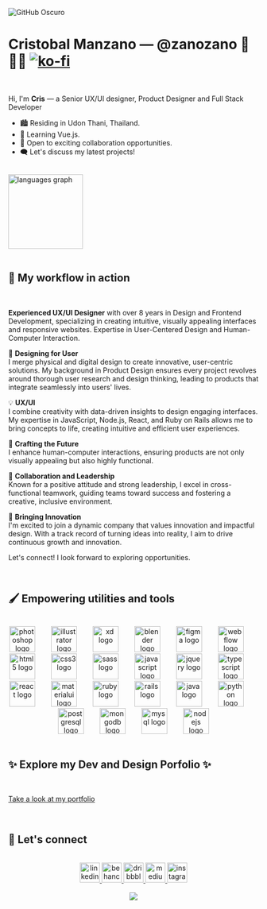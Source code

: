 

![GitHub Oscuro](https://github.com/github-dark.png#gh-light-mode-only)


# Cristobal Manzano ― @zanozano 👋 👨‍💻 [![ko-fi](https://ko-fi.com/img/githubbutton_sm.svg)](https://ko-fi.com/J3J1M11TD)

<br clear="both">

Hi, I'm **Cris** ― a Senior UX/UI designer, Product Designer and Full Stack Developer

- 🏙️ Residing in Udon Thani, Thailand.
- 🐍 Learning Vue.js.
- 🤝 Open to exciting collaboration opportunities.
- 🗨️ Let's discuss my latest projects!


<br clear="both">

<div align="left">
  <img src="https://github-readme-stats.vercel.app/api/top-langs?username=zanozano&locale=en&hide_title=false&layout=compact&card_width=320&langs_count=5&theme=dracula&hide_border=false&order=2" height="150" alt="languages graph"  />
</div>

<br clear="both">

## 📖 My workflow in action

<br clear="both">

**Experienced UX/UI Designer** with over 8 years in Design and Frontend Development, specializing in creating intuitive, visually appealing interfaces and responsive websites. Expertise in User-Centered Design and Human-Computer Interaction.

🎨 **Designing for User**  
I merge physical and digital design to create innovative, user-centric solutions. My background in Product Design ensures every project revolves around thorough user research and design thinking, leading to products that integrate seamlessly into users' lives.

💡 **UX/UI**  
I combine creativity with data-driven insights to design engaging interfaces. My expertise in JavaScript, Node.js, React, and Ruby on Rails allows me to bring concepts to life, creating intuitive and efficient user experiences.

🔧 **Crafting the Future**  
I enhance human-computer interactions, ensuring products are not only visually appealing but also highly functional.

🌟 **Collaboration and Leadership**  
Known for a positive attitude and strong leadership, I excel in cross-functional teamwork, guiding teams toward success and fostering a creative, inclusive environment.

🚀 **Bringing Innovation**  
I'm excited to join a dynamic company that values innovation and impactful design. With a track record of turning ideas into reality, I aim to drive continuous growth and innovation.

Let's connect! I look forward to exploring opportunities.

<br clear="both">

## 🖌 Empowering utilities and tools

<br clear="both">

<div align="center">
  <img src="https://cdn.jsdelivr.net/gh/devicons/devicon/icons/photoshop/photoshop-plain.svg" height="52" alt="photoshop logo"  />
  <img width="24" />
  <img src="https://cdn.jsdelivr.net/gh/devicons/devicon/icons/illustrator/illustrator-plain.svg" height="52" alt="illustrator logo"  />
  <img width="24" />
  <img src="https://cdn.jsdelivr.net/gh/devicons/devicon/icons/xd/xd-plain.svg" height="52" alt="xd logo"  />
  <img width="24" />
  <img src="https://cdn.jsdelivr.net/gh/devicons/devicon/icons/blender/blender-original.svg" height="52" alt="blender logo"  />
  <img width="24" />
  <img src="https://cdn.jsdelivr.net/gh/devicons/devicon/icons/figma/figma-original.svg" height="52" alt="figma logo"  />
  <img width="24" />
  <img src="https://cdn.jsdelivr.net/gh/devicons/devicon/icons/webflow/webflow-original.svg" height="52" alt="webflow logo"  />
  <img width="24" />
  <img src="https://cdn.jsdelivr.net/gh/devicons/devicon/icons/html5/html5-original.svg" height="52" alt="html5 logo"  />
  <img width="24" />
  <img src="https://cdn.jsdelivr.net/gh/devicons/devicon/icons/css3/css3-original.svg" height="52" alt="css3 logo"  />
  <img width="24" />
  <img src="https://cdn.jsdelivr.net/gh/devicons/devicon/icons/sass/sass-original.svg" height="52" alt="sass logo"  />
  <img width="24" />
  <img src="https://cdn.jsdelivr.net/gh/devicons/devicon/icons/javascript/javascript-original.svg" height="52" alt="javascript logo"  />
  <img width="24" />
  <img src="https://cdn.jsdelivr.net/gh/devicons/devicon/icons/jquery/jquery-original.svg" height="52" alt="jquery logo"  />
  <img width="24" />
  <img src="https://cdn.jsdelivr.net/gh/devicons/devicon/icons/typescript/typescript-original.svg" height="52" alt="typescript logo"  />
  <img width="24" />
 </div>
 <div align="center">
  <img src="https://cdn.jsdelivr.net/gh/devicons/devicon/icons/react/react-original.svg" height="52" alt="react logo"  />
  <img width="24" />
  <img src="https://cdn.jsdelivr.net/gh/devicons/devicon/icons/materialui/materialui-original.svg" height="52" alt="materialui logo"  />
  <img width="24" />
  <img src="https://cdn.jsdelivr.net/gh/devicons/devicon/icons/ruby/ruby-original.svg" height="52" alt="ruby logo"  />
  <img width="24" />
  <img src="https://cdn.jsdelivr.net/gh/devicons/devicon/icons/rails/rails-original-wordmark.svg" height="52" alt="rails logo"  />
  <img width="24" />
  <img src="https://cdn.jsdelivr.net/gh/devicons/devicon/icons/java/java-original.svg" height="52" alt="java logo"  />
  <img width="24" />
  <img src="https://cdn.jsdelivr.net/gh/devicons/devicon/icons/python/python-original.svg" height="52" alt="python logo"  />
  <img width="24" />
  <img src="https://cdn.jsdelivr.net/gh/devicons/devicon/icons/postgresql/postgresql-original.svg" height="52" alt="postgresql logo"  />
  <img width="24" />
  <img src="https://cdn.jsdelivr.net/gh/devicons/devicon/icons/mongodb/mongodb-original.svg" height="52" alt="mongodb logo"  />
  <img width="24" />
  <img src="https://cdn.jsdelivr.net/gh/devicons/devicon/icons/mysql/mysql-original.svg" height="52" alt="mysql logo"  />
  <img width="24" />
  <img src="https://cdn.jsdelivr.net/gh/devicons/devicon/icons/nodejs/nodejs-original.svg" height="52" alt="nodejs logo"  />
</div>

<br clear="both">

## ✨ Explore my Dev and Design Porfolio ✨

<br clear="both">

[Take a look at my portfolio](https://www.zanozano.dev/)

<br clear="both">

## 📌 Let's connect

<br clear="both">

<div align="center">
  <a href="https://www.linkedin.com/in/zanozano/" target="_blank">
    <img src="https://img.shields.io/static/v1?message=LinkedIn&logo=linkedin&label=&color=0077B5&logoColor=white&labelColor=&style=for-the-badge" height="40" alt="linkedin logo"  />
  </a>
  <a href="https://www.behance.net/zanozano" target="_blank">
    <img src="https://img.shields.io/static/v1?message=Behance&logo=behance&label=&color=1769ff&logoColor=white&labelColor=&style=for-the-badge" height="40" alt="behance logo"  />
  </a>
  <a href="https://dribbble.com/zanozanozano" target="_blank">
    <img src="https://img.shields.io/static/v1?message=Dribbble&logo=dribbble&label=&color=EA4C89&logoColor=white&labelColor=&style=for-the-badge" height="40" alt="dribbble logo"  />
  </a>
  <a href="https://medium.com/@zanozanozano" target="_blank">
    <img src="https://img.shields.io/static/v1?message=Medium&logo=medium&label=&color=12100E&logoColor=white&labelColor=&style=for-the-badge" height="40" alt="medium logo"  />
  </a>
  <a href="https://www.instagram.com/zanozanozano/" target="_blank">
    <img src="https://img.shields.io/static/v1?message=Instagram&logo=instagram&label=&color=E4405F&logoColor=white&labelColor=&style=for-the-badge" height="40" alt="instagram logo"  />
  </a>
</div>

<br clear="both">

<div align="center">
  <img src="https://profile-counter.glitch.me/zanozano/count.svg?"  />
</div>
